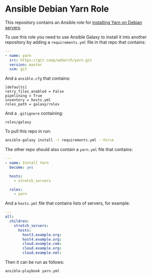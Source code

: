 # Ansible Debian Yarn Role 

This repository contains an Ansible role for [installing Yarn on Debian servers](https://yarnpkg.com/lang/en/docs/install/#linux-tab).

To use this role you need to use Ansible Galaxy to install it into another repository by adding a `requirements.yml` file in that repo that contains:

```yml
---
- name: yarn
  src: https://git.coop/webarch/yarn.git
  version: master
  scm: git
```

And a `ansible.cfg` that contains:

```
[defaults]
retry_files_enabled = False
pipelining = True
inventory = hosts.yml
roles_path = galaxy/roles

```

And a `.gitignore` containing:

```
roles/galaxy
```

To pull this repo in run:

```bash
ansible-galaxy install -r requirements.yml --force 
```

The other repo should also contain a `yarn.yml` file that contains:

```yml
---
- name: Install Yarn
  become: yes

  hosts:
    - stretch_servers

  roles:
    - yarn
```

And a `hosts.yml` file that contains lists of servers, for example:

```yml
---
all:
  children:
    stretch_servers:
      hosts:
        host3.example.org:
        host4.example.org:
        cloud.example.com:
        cloud.example.org:
        cloud.example.net:
```

Then it can be run as follows:

```bash
ansible-playbook yarn.yml 
```
